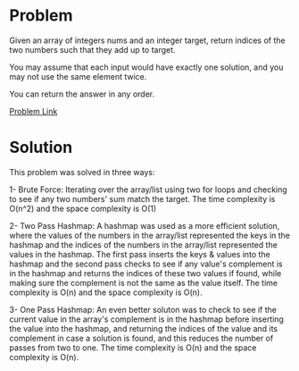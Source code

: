 # Problem
Given an array of integers nums and an integer target, return indices of the two numbers such that they add up to target.

You may assume that each input would have exactly one solution, and you may not use the same element twice.

You can return the answer in any order.

[Problem Link](https://leetcode.com/problems/two-sum/)

# Solution
This problem was solved in three ways:

1- Brute Force: Iterating over the array/list using two for loops and checking to see if any two numbers' sum match the target. The time complexity is O(n^2) and the space complexity is O(1)

2- Two Pass Hashmap: A hashmap was used as a more efficient solution, where the values of the numbers in the array/list represented the keys in the hashmap and the indices of the numbers in the array/list represented the values in the hashmap. The first pass inserts the keys & values into the hashmap and the second pass checks to see if any value's complement is in the hashmap and returns the indices of these two values if found, while making sure the complement is not the same as the value itself. The time complexity is O(n) and the space complexity is O(n).

3- One Pass Hashmap: An even better soluton was to check to see if the current value in the array's complement is in the hashmap before inserting the value into the hashmap, and returning the indices of the value and its complement in case a solution is found, and this reduces the number of passes from two to one. The time complexity is O(n) and the space complexity is O(n).
